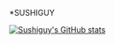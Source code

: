 *SUSHIGUY

[![Sushiguy's GitHub stats](https://github-readme-stats.vercel.app/api?username=sushiguy35&show_icons=true&theme=gruvbox)](https://github.com/anuraghazra/github-readme-stats)

